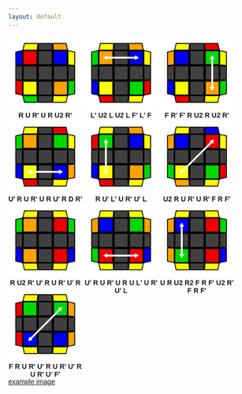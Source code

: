 ```yaml
---
layout: default
---
```


<link href="https://fonts.googleapis.com/css?family=Source+Sans+Pro&display=swap" rel="stylesheet">

<style>
body {
  font-family: 'Source Sans Pro', sans-serif;
}

div.figure {
  width: 150px;
  height: 170px;
  text-align: center;
  font-weight: bold;
  display: inline-block;
  vertical-align: top;
}
</style>

<div class="figure">
<img src="images/cmll_s_1.svg"><br>
R U R' U R U2 R'
</div>

<div class="figure">
<img src="images/cmll_s_2.svg"><br>
L' U2 L U2 L F' L' F
</div>

<div class="figure">
<img src="images/cmll_s_3.svg"><br>
F R' F' R U2 R U2 R'
</div>

<div class="figure">
<img src="images/cmll_s_4.svg"><br>
U' R U R' U R U' R D R' U' R D' R2
</div>

<div class="figure">
<img src="images/cmll_s_5.svg"><br>
R U' L' U R' U' L
</div>

<div class="figure">
<img src="images/cmll_s_6.svg"><br>
U2 R U R' U R' F R F' R U2 R'
</div>
<br>

<div class="figure">
<img src="images/cmll_h_1.svg"><br>
R U2 R' U' R U R' U' R U' R'
</div>

<div class="figure">
<img src="images/cmll_h_2.svg"><br>
U' R U R' U R U L' U R' U' L
</div>

<div class="figure">
<img src="images/cmll_h_3.svg"><br>
U R U2 R2 F R F' U2 R' F R F'
</div>

<div class="figure">
<img src="images/cmll_h_4.svg"><br>
F R U R' U' R U R' U' R U R' U' F'
</div>

<p>

<a href="http://cube.crider.co.uk/visualcube.php?fmt=svg&pzl=3&view=plan&fd=ununnnunurnrrrrrrrfnfffffffdddddddddlnlllllllbnbbbbbbb&ac=pink&case=U2%20R%20U%20R%27%20U%20R%27%20F%20R%20F%27%20R%20U2%20R%27&arw=U2U0-s7,U9U2-s7,U0U9-s8">example image</a>

</p>
